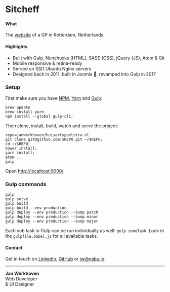 # Sitcheff

#### What
The [website](http://huisartspoelstra.nl) of a GP in Rotterdam, Netherlands.

#### Highlights
* Built with Gulp, Nunchucks (HTML), SASS (CSS), jQuery (JS), Atom & Git
* Mobile responsive & retina-ready
* Served on SSD Ubuntu Nginx servers
* Designed back in 2011, built in Joomla :facepalm:, revamped into Gulp in 2017

### Setup
First make sure you have [NPM](https://nodejs.org/en/download/), [Yarn](https://yarnpkg.com/en/) and [Gulp](http://gulpjs.com/):
```
brew update
brew install yarn
npm install --global gulp-cli;
```
Then clone, install, build, watch and serve the project:
```
repo=janwerkhoven/huisartspoelstra.nl
git clone git@github.com:$REPO.git ~/$REPO;
cd ~/$REPO;
bower install;
yarn install;
atom .;
gulp
```
Open [http://localhost:9000/](http://localhost:9000/)

### Gulp commands
```
gulp
gulp serve
gulp build
gulp build --env production
gulp deploy --env production --bump patch
gulp deploy --env production --bump minor
gulp deploy --env production --bump major
```
Each sub task in Gulp can be run individually as well: `gulp someTask`. Look in the `gulpfile.babel.js` for all available tasks.

#### Contact
Get in touch on [LinkedIn](https://au.linkedin.com/pub/jan-werkhoven/10/64/b30), [GitHub](https://github.com/janwerkhoven) or <a href="mailto:jw@nabu.io" target="_blank">jw@nabu.io</a>.

--------------

**Jan Werkhoven**  
Web Developer  
& UI Designer
